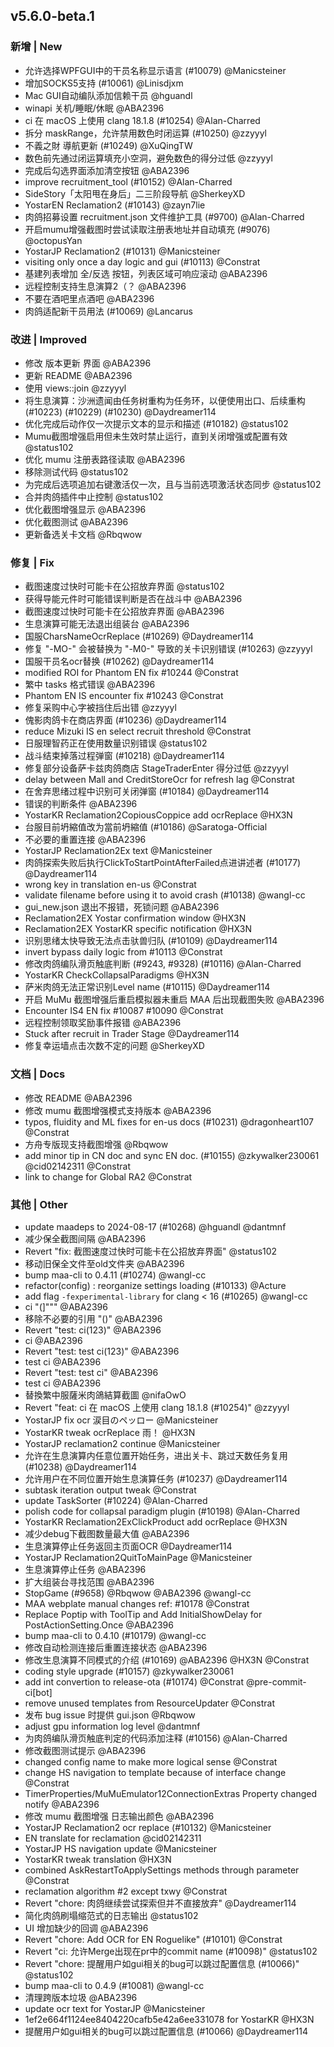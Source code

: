 ## v5.6.0-beta.1

### 新增 | New

* 允许选择WPFGUI中的干员名称显示语言 (#10079) @Manicsteiner
* 增加SOCKS5支持 (#10061) @Linisdjxm
* Mac GUI自动编队添加信赖干员 @hguandl
* winapi 关机/睡眠/休眠 @ABA2396
* ci 在 macOS 上使用 clang 18.1.8 (#10254) @Alan-Charred
* 拆分 maskRange，允许禁用数色时闭运算 (#10250) @zzyyyl
* 不義之財 導航更新 (#10249) @XuQingTW
* 数色前先通过闭运算填充小空洞，避免数色的得分过低 @zzyyyl
* 完成后勾选界面添加清空按钮 @ABA2396
* improve recruitment_tool (#10152) @Alan-Charred
* SideStory「太阳甩在身后」二三阶段导航 @SherkeyXD
* YostarEN Reclamation2 (#10143) @zayn7lie
* 肉鸽招募设置 recruitment.json 文件维护工具 (#9700) @Alan-Charred
* 开启mumu增强截图时尝试读取注册表地址并自动填充 (#9076) @octopusYan
* YostarJP Reclamation2 (#10131) @Manicsteiner
* visiting only once a day logic and gui (#10113) @Constrat
* 基建列表增加 全/反选 按钮，列表区域可响应滚动 @ABA2396
* 远程控制支持生息演算2（？ @ABA2396
* 不要在酒吧里点酒吧 @ABA2396
* 肉鸽适配新干员用法 (#10069) @Lancarus

### 改进 | Improved

* 修改 版本更新 界面 @ABA2396
* 更新 README @ABA2396
* 使用 views::join @zzyyyl
* 将生息演算：沙洲遗闻由任务树重构为任务环，以便使用出口、后续重构 (#10223) (#10229) (#10230) @Daydreamer114
* 优化完成后动作仅一次提示文本的显示和描述 (#10182) @status102
* Mumu截图增强启用但未生效时禁止运行，直到关闭增强或配置有效 @status102
* 优化 mumu 注册表路径读取 @ABA2396
* 移除测试代码 @status102
* 为完成后选项追加右键激活仅一次，且与当前选项激活状态同步 @status102
* 合并肉鸽插件中止控制 @status102
* 优化截图增强显示 @ABA2396
* 优化截图测试 @ABA2396
* 更新备选关卡文档 @Rbqwow

### 修复 | Fix

* 截图速度过快时可能卡在公招放弃界面 @status102
* 获得导能元件时可能错误判断是否在战斗中 @ABA2396
* 截图速度过快时可能卡在公招放弃界面 @ABA2396
* 生息演算可能无法退出组装台 @ABA2396
* 国服CharsNameOcrReplace (#10269) @Daydreamer114
* 修复 "-MO-" 会被替换为 "-M0-" 导致的关卡识别错误 (#10263) @zzyyyl
* 国服干员名ocr替换 (#10262) @Daydreamer114
* modified ROI for Phantom EN fix #10244 @Constrat
* 繁中 tasks 格式错误 @ABA2396
* Phantom EN IS encounter fix #10243 @Constrat
* 修复采购中心字被挡住后出错 @zzyyyl
* 傀影肉鸽卡在商店界面 (#10236) @Daydreamer114
* reduce Mizuki IS en select recruit threshold @Constrat
* 日服理智药正在使用数量识别错误 @status102
* 战斗结束掉落过程弹窗 (#10218) @Daydreamer114
* 修复部分设备萨卡兹肉鸽商店 StageTraderEnter 得分过低 @zzyyyl
* delay between Mall and CreditStoreOcr for refresh lag @Constrat
* 在舍弃思绪过程中识别可关闭弹窗 (#10184) @Daydreamer114
* 错误的判断条件 @ABA2396
* YostarKR Reclamation2CopiousCoppice add ocrReplace @HX3N
* 台服目前坍縮值改为當前坍縮值 (#10186) @Saratoga-Official
* 不必要的重置连接 @ABA2396
* YostarJP Reclamation2Ex text @Manicsteiner
* 肉鸽探索失败后执行ClickToStartPointAfterFailed点进讲述者 (#10177) @Daydreamer114
* wrong key in translation en-us @Constrat
* validate filename before using it to avoid crash (#10138) @wangl-cc
* gui_new.json 退出不报错，死锁问题 @ABA2396
* Reclamation2EX Yostar confirmation window @HX3N
* Reclamation2EX YostarKR specific notification @HX3N
* 识别思绪太快导致无法点击驮兽归队 (#10109) @Daydreamer114
* invert bypass daily logic from #10113 @Constrat
* 修改肉鸽编队滑页触底判断 (#9243, #9328) (#10116) @Alan-Charred
* YostarKR CheckCollapsalParadigms @HX3N
* 萨米肉鸽无法正常识别Level name (#10115) @Daydreamer114
* 开启 MuMu 截图增强后重启模拟器未重启 MAA 后出现截图失败 @ABA2396
* Encounter IS4 EN fix #10087 #10090 @Constrat
* 远程控制领取奖励事件报错 @ABA2396
* Stuck after recruit in Trader Stage @Daydreamer114
* 修复幸运墙点击次数不定的问题 @SherkeyXD

### 文档 | Docs

* 修改 README @ABA2396
* 修改 mumu 截图增强模式支持版本 @ABA2396
* typos, fluidity and ML fixes for en-us docs (#10231) @dragonheart107 @Constrat
* 方舟专版现支持截图增强 @Rbqwow
* add minor tip in CN doc and sync EN doc. (#10155) @zkywalker230061 @cid02142311 @Constrat
* link to change for Global RA2 @Constrat

### 其他 | Other

* update maadeps to 2024-08-17 (#10268) @hguandl @dantmnf
* 减少保全截图间隔 @ABA2396
* Revert "fix: 截图速度过快时可能卡在公招放弃界面" @status102
* 移动旧保全文件至old文件夹 @ABA2396
* bump maa-cli to 0.4.11 (#10274) @wangl-cc
* refactor(config) : reorganize settings loading (#10133) @Acture
* add flag `-fexperimental-library` for clang < 16 (#10265) @wangl-cc
* ci "(]"\"" @ABA2396
* 移除不必要的引用 "()" @ABA2396
* Revert "test: ci(123)" @ABA2396
* ci @ABA2396
* Revert "test: test ci(123)" @ABA2396
* test ci @ABA2396
* Revert "test: test ci" @ABA2396
* test ci @ABA2396
* 替換繁中服薩米肉鴿結算截圖 @nifaOwO
* Revert "feat: ci 在 macOS 上使用 clang 18.1.8 (#10254)" @zzyyyl
* YostarJP fix ocr 涙目のペッロー @Manicsteiner
* YostarKR tweak ocrReplace 雨！ @HX3N
* YostarJP reclamation2 continue @Manicsteiner
* 允许在生息演算内任意位置开始任务，进出关卡、跳过天数任务复用 (#10238) @Daydreamer114
* 允许用户在不同位置开始生息演算任务 (#10237) @Daydreamer114
* subtask iteration output tweak @Constrat
* update TaskSorter (#10224) @Alan-Charred
* polish code for collapsal paradigm plugin (#10198) @Alan-Charred
* YostarKR Reclamation2ExClickProduct add ocrReplace @HX3N
* 减少debug下截图数量最大值 @ABA2396
* 生息演算停止任务返回主页面OCR @Daydreamer114
* YostarJP Reclamation2QuitToMainPage @Manicsteiner
* 生息演算停止任务 @ABA2396
* 扩大组装台寻找范围 @ABA2396
* StopGame (#9658) @Rbqwow @ABA2396 @wangl-cc
* MAA webplate manual changes ref: #10178 @Constrat
* Replace Poptip with ToolTip and Add InitialShowDelay for PostActionSetting.Once @ABA2396
* bump maa-cli to 0.4.10 (#10179) @wangl-cc
* 修改自动检测连接后重置连接状态 @ABA2396
* 修改生息演算不同模式的介绍 (#10169) @ABA2396 @HX3N @Constrat
* coding style upgrade (#10157) @zkywalker230061
* add int convertion to release-ota (#10174) @Constrat @pre-commit-ci[bot]
* remove unused templates from ResourceUpdater @Constrat
* 发布 bug issue 时提供 gui.json @Rbqwow
* adjust gpu information log level @dantmnf
* 为肉鸽编队滑页触底判定的代码添加注释 (#10156) @Alan-Charred
* 修改截图测试提示 @ABA2396
* changed config name to make more logical sense @Constrat
* change HS navigation to template because of interface change @Constrat
* TimerProperties/MuMuEmulator12ConnectionExtras Property changed notify @ABA2396
* 修改 mumu 截图增强 日志输出颜色 @ABA2396
* YostarJP Reclamation2 ocr replace (#10132) @Manicsteiner
* EN translate for reclamation @cid02142311
* YostarJP HS navigation update @Manicsteiner
* YostarKR tweak translation @HX3N
* combined AskRestartToApplySettings methods through parameter @Constrat
* reclamation algorithm #2 except txwy @Constrat
* Revert "chore: 肉鸽继续尝试探索但并不直接放弃" @Daydreamer114
* 简化肉鸽刷塌缩范式的日志输出 @status102
* UI 增加缺少的回调 @ABA2396
* Revert "chore: Add OCR for EN Roguelike" (#10101) @Constrat
* Revert "ci: 允许Merge出现在pr中的commit name (#10098)" @status102
* Revert "chore: 提醒用户如gui相关的bug可以跳过配置信息 (#10066)" @status102
* bump maa-cli to 0.4.9 (#10081) @wangl-cc
* 清理跨版本垃圾 @ABA2396
* update ocr text for YostarJP @Manicsteiner
* 1ef2e664f1124ee8404220cafb5e42a6ee331078 for YostarKR @HX3N
* 提醒用户如gui相关的bug可以跳过配置信息 (#10066) @Daydreamer114
